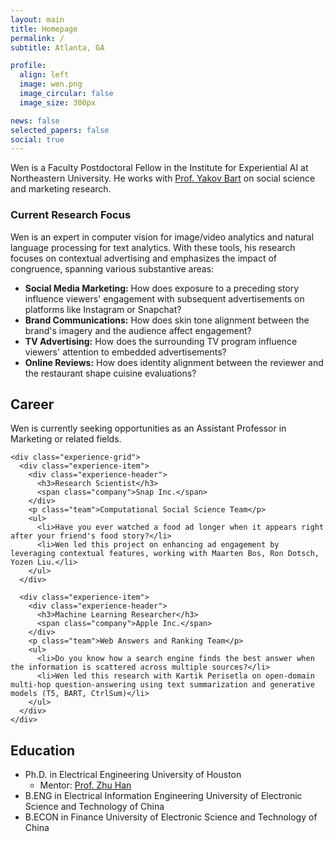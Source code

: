 ```yaml
---
layout: main
title: Homepage
permalink: /
subtitle: Atlanta, GA

profile:
  align: left
  image: wen.png
  image_circular: false
  image_size: 300px

news: false
selected_papers: false
social: true
---
```


<div class="bio-section">
  <p class="lead">
    Wen is a Faculty Postdoctoral Fellow in the Institute for Experiential AI at Northeastern University. He works with <a href="https://damore-mckim.northeastern.edu/people/yakov-bart/" target="_blank">Prof. Yakov Bart</a> on social science and marketing research.
  </p>
</div>

<div class="research-focus-section">
  <h3>Current Research Focus</h3>
  <p>
    Wen is an expert in computer vision for image/video analytics and natural language processing for text analytics. With these tools, his research focuses on contextual advertising and emphasizes the impact of congruence, spanning various substantive areas:
  </p>
  <ul class="research-list">
    <li><strong>Social Media Marketing:</strong> How does exposure to a preceding story influence viewers' engagement with subsequent advertisements on platforms like Instagram or Snapchat?</li>
    <li><strong>Brand Communications:</strong> How does skin tone alignment between the brand's imagery and the audience affect engagement?</li>
    <li><strong>TV Advertising:</strong> How does the surrounding TV program influence viewers' attention to embedded advertisements?</li>
    <li><strong>Online Reviews:</strong> How does identity alignment between the reviewer and the restaurant shape cuisine evaluations?</li>
  </ul>
</div>

<div class="career-section">
  <div class="section-header">
    <h2>Career</h2>
  </div>
  <div class="career-content">
    <p class="highlight">
      Wen is currently seeking opportunities as an Assistant Professor in Marketing or related fields.
    </p>
    
    <div class="experience-grid">
      <div class="experience-item">
        <div class="experience-header">
          <h3>Research Scientist</h3>
          <span class="company">Snap Inc.</span>
        </div>
        <p class="team">Computational Social Science Team</p>
        <ul>
          <li>Have you ever watched a food ad longer when it appears right after your friend's food story?</li>
          <li>Wen led this project on enhancing ad engagement by leveraging contextual features, working with Maarten Bos, Ron Dotsch, Yozen Liu.</li>
        </ul>
      </div>

      <div class="experience-item">
        <div class="experience-header">
          <h3>Machine Learning Researcher</h3>
          <span class="company">Apple Inc.</span>
        </div>
        <p class="team">Web Answers and Ranking Team</p>
        <ul>
          <li>Do you know how a search engine finds the best answer when the information is scattered across multiple sources?</li>
          <li>Wen led this research with Kartik Perisetla on open-domain multi-hop question-answering using text summarization and generative models (T5, BART, CtrlSum)</li>
        </ul>
      </div>
    </div>
  </div>
</div>

<div class="education-section">
  <h2>Education</h2>
  <div class="education-grid">
    <ul class="education-list">
      <li>
        <span class="degree">Ph.D. in Electrical Engineering</span>
        <span class="institution">University of Houston</span>
        <ul class="education-details">
          <li>Mentor: <a href="https://scholar.google.com/citations?user=ty7wIXoAAAAJ&hl=en" target="_blank">Prof. Zhu Han</a></li>
        </ul>
      </li>
      <li>
        <span class="degree">B.ENG in Electrical Information Engineering</span>
        <span class="institution">University of Electronic Science and Technology of China</span>
      </li>
      <li>
        <span class="degree">B.ECON in Finance</span>
        <span class="institution">University of Electronic Science and Technology of China</span>
      </li>
    </ul>
  </div>
</div>


